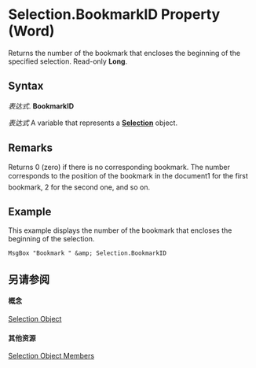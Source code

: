
# Selection.BookmarkID Property (Word)

Returns the number of the bookmark that encloses the beginning of the specified selection. Read-only  **Long**.


## Syntax

 _表达式_. **BookmarkID**

 _表达式_ A variable that represents a **[Selection](7b574a91-c33e-ecfd-6783-6b7528b2ed8f.md)** object.


## Remarks

Returns 0 (zero) if there is no corresponding bookmark. The number corresponds to the position of the bookmark in the document1 for the first bookmark, 2 for the second one, and so on. 


## Example

This example displays the number of the bookmark that encloses the beginning of the selection.


```
MsgBox "Bookmark " &amp; Selection.BookmarkID
```


## 另请参阅


#### 概念


[Selection Object](7b574a91-c33e-ecfd-6783-6b7528b2ed8f.md)
#### 其他资源


[Selection Object Members](http://msdn.microsoft.com/library/71e67a43-d40a-ad9a-8ef2-c5c487733e0d%28Office.15%29.aspx)